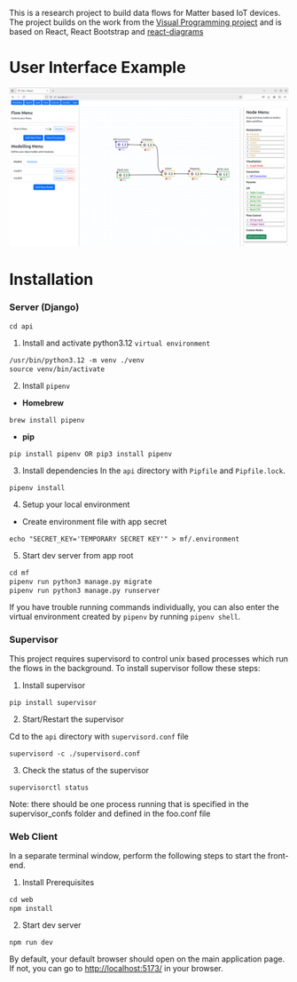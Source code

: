 This is a research project to build data flows for Matter based IoT devices. The project builds on the work from the [Visual Programming project](https://github.com/PyWorkflowApp/visual-programming) and is based on React, React Bootstrap and [react-diagrams](https://github.com/projectstorm/react-diagrams)

# User Interface Example

<img src="web/public/matterflowexample.png" width="800">


# Installation

### Server (Django)

```
cd api
```

1. Install and activate python3.12 `virtual environment` 

```
/usr/bin/python3.12 -m venv ./venv
source venv/bin/activate
```

2. Install `pipenv`

- **Homebrew**
       
```
brew install pipenv
```
       
- **pip**
    
```
pip install pipenv OR pip3 install pipenv
```        
3. Install dependencies
In the `api` directory with `Pipfile` and `Pipfile.lock`.
```
pipenv install
```
4. Setup your local environment

- Create environment file with app secret 
```
echo "SECRET_KEY='TEMPORARY SECRET KEY'" > mf/.environment
```

5. Start dev server from app root
```
cd mf
pipenv run python3 manage.py migrate
pipenv run python3 manage.py runserver
```
    
If you have trouble running commands individually, you can also enter the
virtual environment created by `pipenv` by running `pipenv shell`.

### Supervisor
This project requires supervisord to control unix based processes which run the flows in the background. To install supervisor follow these steps:

1. Install supervisor

```
pip install supervisor
```

2. Start/Restart the supervisor

Cd to the `api` directory with `supervisord.conf` file
```
supervisord -c ./supervisord.conf 
```

3. Check the status of the supervisor

```
supervisorctl status
```

Note: there should be one process running that is specified in the supervisor_confs folder and defined in the foo.conf file

### Web Client 
In a separate terminal window, perform the following steps to start the
front-end.

1. Install Prerequisites
```
cd web
npm install
```
2. Start dev server
```
npm run dev
```

By default, your default browser should open on the main
application page. If not, you can go to [http://localhost:5173/](http://localhost:5173/)
in your browser.
